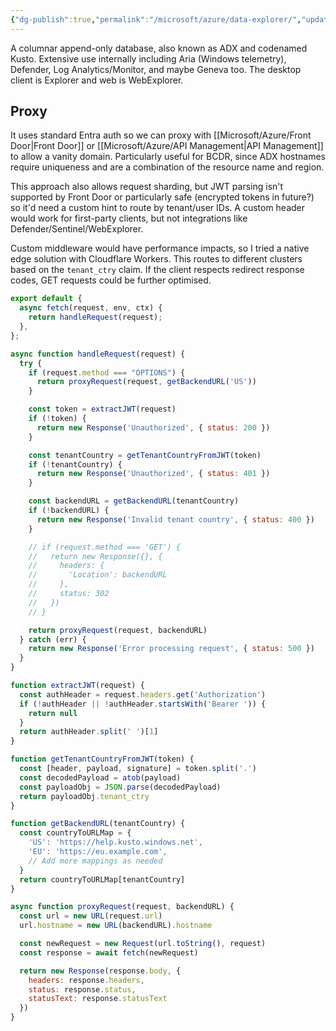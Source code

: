 ```yaml
---
{"dg-publish":true,"permalink":"/microsoft/azure/data-explorer/","updated":"2024-07-13T17:09:01.567+10:00"}
---
```


A columnar append-only database, also known as ADX and codenamed Kusto. Extensive use internally including Aria (Windows telemetry), Defender, Log Analytics/Monitor, and maybe Geneva too. The desktop client is Explorer and web is WebExplorer.

## Proxy
It uses standard Entra auth so we can proxy with [[Microsoft/Azure/Front Door\|Front Door]] or [[Microsoft/Azure/API Management\|API Management]] to allow a vanity domain. Particularly useful for BCDR, since ADX hostnames require uniqueness and are a combination of the resource name and region.

This approach also allows request sharding, but JWT parsing isn't supported by Front Door or particularly safe (encrypted tokens in future?) so it'd need a custom hint to route by tenant/user IDs. A custom header would work for first-party clients, but not integrations like Defender/Sentinel/WebExplorer.

Custom middleware would have performance impacts, so I tried a native edge solution with Cloudflare Workers. This routes to different clusters based on the `tenant_ctry` claim. If the client respects redirect response codes, GET requests could be further optimised.

```js
export default {
  async fetch(request, env, ctx) {
    return handleRequest(request);
  },
};

async function handleRequest(request) {
  try {
    if (request.method === "OPTIONS") {
      return proxyRequest(request, getBackendURL('US'))
    }

    const token = extractJWT(request)
    if (!token) {
      return new Response('Unauthorized', { status: 200 })
    }

    const tenantCountry = getTenantCountryFromJWT(token)
    if (!tenantCountry) {
      return new Response('Unauthorized', { status: 401 })
    }

    const backendURL = getBackendURL(tenantCountry)
    if (!backendURL) {
      return new Response('Invalid tenant country', { status: 400 })
    }

    // if (request.method === 'GET') {
    //   return new Response({}, {
    //     headers: {
    //       'Location': backendURL
    //     },
    //     status: 302
    //   })
    // }

    return proxyRequest(request, backendURL)
  } catch (err) {
    return new Response('Error processing request', { status: 500 })
  }
}

function extractJWT(request) {
  const authHeader = request.headers.get('Authorization')
  if (!authHeader || !authHeader.startsWith('Bearer ')) {
    return null
  }
  return authHeader.split(' ')[1]
}

function getTenantCountryFromJWT(token) {
  const [header, payload, signature] = token.split('.')
  const decodedPayload = atob(payload)
  const payloadObj = JSON.parse(decodedPayload)
  return payloadObj.tenant_ctry
}

function getBackendURL(tenantCountry) {
  const countryToURLMap = {
    'US': 'https://help.kusto.windows.net',
    'EU': 'https://eu.example.com',
    // Add more mappings as needed
  }
  return countryToURLMap[tenantCountry]
}

async function proxyRequest(request, backendURL) {
  const url = new URL(request.url)
  url.hostname = new URL(backendURL).hostname

  const newRequest = new Request(url.toString(), request)
  const response = await fetch(newRequest)

  return new Response(response.body, {
    headers: response.headers,
    status: response.status,
    statusText: response.statusText
  })
}
```